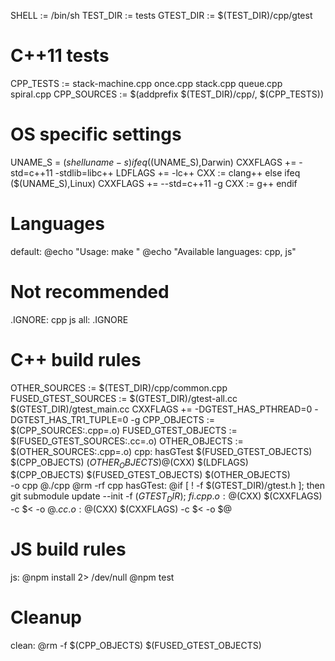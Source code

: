 SHELL     := /bin/sh
TEST_DIR  := tests
GTEST_DIR := $(TEST_DIR)/cpp/gtest

# C++11 tests
CPP_TESTS   := stack-machine.cpp once.cpp stack.cpp queue.cpp spiral.cpp
CPP_SOURCES := $(addprefix $(TEST_DIR)/cpp/, $(CPP_TESTS))


# OS specific settings
UNAME_S = $(shell uname -s)
ifeq ($(UNAME_S),Darwin)
	CXXFLAGS += -std=c++11 -stdlib=libc++
	LDFLAGS  += -lc++
	CXX := clang++
else ifeq ($(UNAME_S),Linux)
	CXXFLAGS += --std=c++11 -g
	CXX := g++
endif


# Languages
default:
	@echo "Usage: make <language>"
	@echo "Available languages: cpp, js"


# Not recommended
.IGNORE: cpp js
all: .IGNORE


# C++ build rules
OTHER_SOURCES       := $(TEST_DIR)/cpp/common.cpp
FUSED_GTEST_SOURCES := $(GTEST_DIR)/gtest-all.cc $(GTEST_DIR)/gtest_main.cc
CXXFLAGS += -DGTEST_HAS_PTHREAD=0 -DGTEST_HAS_TR1_TUPLE=0 -g
CPP_OBJECTS := $(CPP_SOURCES:.cpp=.o)
FUSED_GTEST_OBJECTS := $(FUSED_GTEST_SOURCES:.cc=.o)
OTHER_OBJECTS := $(OTHER_SOURCES:.cpp=.o)
cpp: hasGTest $(FUSED_GTEST_OBJECTS) $(CPP_OBJECTS) $(OTHER_OBJECTS)
	@$(CXX) $(LDFLAGS) \
		$(CPP_OBJECTS) $(FUSED_GTEST_OBJECTS) $(OTHER_OBJECTS)\
		-o cpp
	@./cpp
	@rm -rf cpp
hasGTest:
	@if [ ! -f $(GTEST_DIR)/gtest.h ]; then \
		git submodule update --init -f $(GTEST_DIR); \
	fi
.cpp.o:
	@$(CXX) $(CXXFLAGS) -c $< -o $@
.cc.o:
	@$(CXX) $(CXXFLAGS) -c $< -o $@


# JS build rules
js:
	@npm install 2> /dev/null
	@npm test


# Cleanup
clean:
	@rm -f $(CPP_OBJECTS) $(FUSED_GTEST_OBJECTS)
